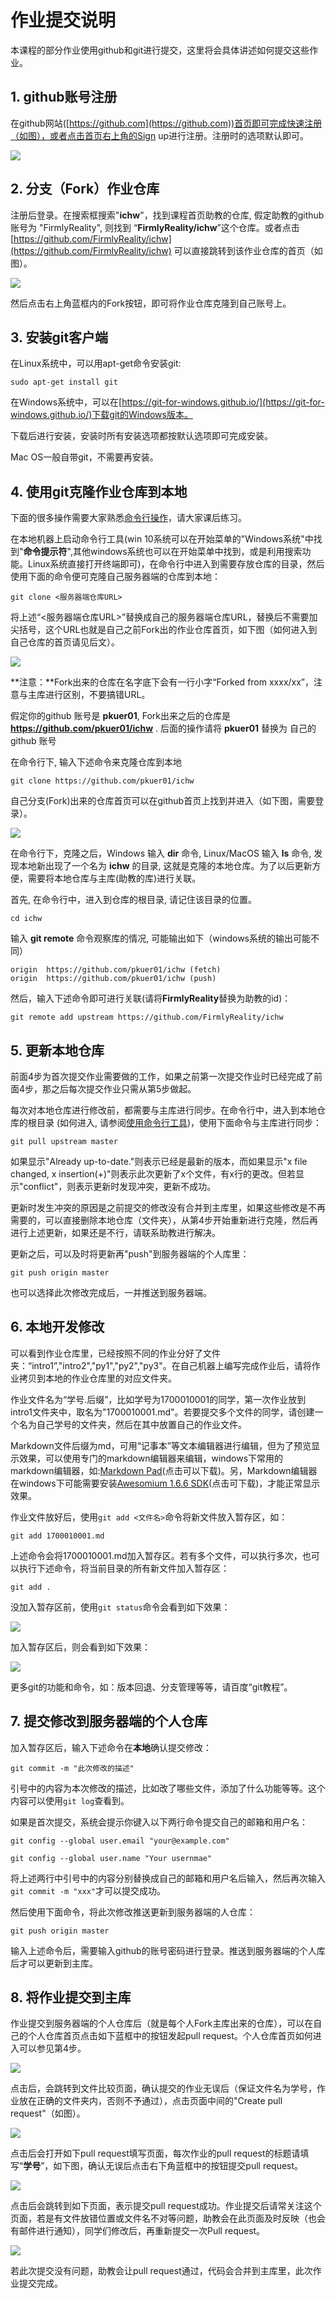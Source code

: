 # 作业提交说明

本课程的部分作业使用github和git进行提交，这里将会具体讲述如何提交这些作业。

## 1. github账号注册

在github网站([https://github.com](https://github.com))首页即可完成快速注册（如图），或者点击首页右上角的Sign up进行注册。注册时的选项默认即可。

![](images/github-index.jpg)

## 2. 分支（Fork）作业仓库

注册后登录。在搜索框搜索"**ichw**"，找到课程首页助教的仓库, 假定助教的github账号为 "FirmlyReality", 则找到 “**FirmlyReality/ichw**”这个仓库。或者点击 [https://github.com/FirmlyReality/ichw](https://github.com/FirmlyReality/ichw) 可以直接跳转到该作业仓库的首页（如图）。

![](images/ichw-index.jpg)

然后点击右上角蓝框内的Fork按钮，即可将作业仓库克隆到自己账号上。

## 3. 安装git客户端

在Linux系统中，可以用apt-get命令安装git:

```
sudo apt-get install git
```

在Windows系统中，可以在[https://git-for-windows.github.io/](https://git-for-windows.github.io/)下载git的Windows版本。

下载后进行安装，安装时所有安装选项都按默认选项即可完成安装。

Mac OS一般自带git，不需要再安装。

## 4. 使用git克隆作业仓库到本地

下面的很多操作需要大家熟悉[命令行操作](cmd.md)，请大家课后练习。

在本地机器上启动命令行工具(win 10系统可以在开始菜单的"Windows系统"中找到"**命令提示符**",其他windows系统也可以在开始菜单中找到，或是利用搜索功能。Linux系统直接打开终端即可)，在命令行中进入到需要存放仓库的目录，然后使用下面的命令便可克隆自己服务器端的仓库到本地：

```
git clone <服务器端仓库URL>
```

将上述“<服务器端仓库URL>”替换成自己的服务器端仓库URL，替换后不需要加尖括号，这个URL也就是自己之前Fork出的作业仓库首页，如下图（如何进入到自己仓库的首页请见后文）。

![](images/ichw-cloneurl.png)

**注意：**Fork出来的仓库在名字底下会有一行小字“Forked from xxxx/xx”，注意与主库进行区别，不要搞错URL。

假定你的github 账号是 **pkuer01**, Fork出来之后的仓库是
**https://github.com/pkuer01/ichw** . 后面的操作请将 **pkuer01** 替换为
自己的github 账号

在命令行下, 输入下述命令来克隆仓库到本地

```
git clone https://github.com/pkuer01/ichw
```

自己分支(Fork)出来的仓库首页可以在github首页上找到并进入（如下图，需要登录）。

![](images/ichw-forkrepo.png)

在命令行下，克隆之后，Windows 输入 **dir** 命令, Linux/MacOS 输入 **ls** 命令, 发现本地新出现了一个名为 **ichw** 的目录, 这就是克隆的本地仓库。为了以后更新方便，需要将本地仓库与主库(助教的库)进行关联。

首先, 在命令行中，进入到仓库的根目录, 请记住该目录的位置。

```
cd ichw
```

输入 **git remote** 命令观察库的情况, 可能输出如下（windows系统的输出可能不同）

```
origin	https://github.com/pkuer01/ichw (fetch)
origin	https://github.com/pkuer01/ichw (push)
```

然后，输入下述命令即可进行关联(请将**FirmlyReality**替换为助教的id)：

```
git remote add upstream https://github.com/FirmlyReality/ichw
```

## 5. 更新本地仓库

前面4步为首次提交作业需要做的工作，如果之前第一次提交作业时已经完成了前面4步，那之后每次提交作业只需从第5步做起。

每次对本地仓库进行修改前，都需要与主库进行同步。在命令行中，进入到本地仓库的根目录 (如何进入, 请参阅[使用命令行工具](cmd.md))，使用下面命令与主库进行同步：

```
git pull upstream master
```

如果显示"Already up-to-date."则表示已经是最新的版本，而如果显示"x file changed, x insertion(+)"则表示此次更新了x个文件，有x行的更改。但若显示"conflict"，则表示更新时发现冲突，更新不成功。

更新时发生冲突的原因是之前提交的修改没有合并到主库里，如果这些修改是不再需要的，可以直接删除本地仓库（文件夹），从第4步开始重新进行克隆，然后再进行上述更新，如果还是不行，请联系助教进行解决。

更新之后，可以及时将更新再"push"到服务器端的个人库里：

```
git push origin master
```

也可以选择此次修改完成后，一并推送到服务器端。

## 6. 本地开发修改

可以看到作业仓库里，已经按照不同的作业分好了文件夹：“intro1”,"intro2","py1","py2","py3"。在自己机器上编写完成作业后，请将作业拷贝到本地的作业仓库里的对应文件夹。

作业文件名为“学号.后缀”，比如学号为1700010001的同学，第一次作业放到intro1文件夹中，取名为"1700010001.md"。若要提交多个文件的同学，请创建一个名为自己学号的文件夹，然后在其中放置自己的作业文件。

Markdown文件后缀为md，可用“记事本”等文本编辑器进行编辑，但为了预览显示效果，可以使用专门的markdown编辑器来编辑，windows下常用的markdown编辑器，如:[Markdown Pad](http://markdownpad.com/download.html)(点击可以下载)。另，Markdown编辑器在windows下可能需要安装[Awesomium 1.6.6 SDK](http://markdownpad.com/download/awesomium_v1.6.6_sdk_win.exe)(点击可下载)，才能正常显示效果。

作业文件放好后，使用`git add <文件名>`命令将新文件放入暂存区，如：

```
git add 1700010001.md
```

上述命令会将1700010001.md加入暂存区。若有多个文件，可以执行多次，也可以执行下述命令，将当前目录的所有新文件加入暂存区：

```
git add .
```

没加入暂存区前，使用`git status`命令会看到如下效果：

![](images/ichw-status1.jpg)

加入暂存区后，则会看到如下效果：

![](images/ichw-status2.jpg)

更多git的功能和命令，如：版本回退、分支管理等等，请百度“git教程”。

## 7. 提交修改到服务器端的个人仓库

加入暂存区后，输入下述命令在**本地**确认提交修改：

```
git commit -m "此次修改的描述"
```

引号中的内容为本次修改的描述，比如改了哪些文件，添加了什么功能等等。这个内容可以使用`git log`查看到。

如果是首次提交，系统会提示你键入以下两行命令提交自己的邮箱和用户名：

```
git config --global user.email "your@example.com"
```

```
git config --global user.name "Your usernmae"
```

将上述两行中引号中的内容分别替换成自己的邮箱和用户名后输入，然后再次输入`git commit -m "xxx"`才可以提交成功。

然后使用下面命令，将此次修改推送更新到服务器端的人仓库：

```
git push origin master
```

输入上述命令后，需要输入github的账号密码进行登录。推送到服务器端的个人库后才可以更新到主库。

## 8. 将作业提交到主库

作业提交到服务器端的个人仓库后（就是每个人Fork主库出来的仓库），可以在自己的个人仓库首页点击如下蓝框中的按钮发起pull request。个人仓库首页如何进入可以参见第4步。

![](images/ichw-pullrequest1.png)

点击后，会跳转到文件比较页面，确认提交的作业无误后（保证文件名为学号，作业放在正确的文件夹内，否则不予通过），点击页面中间的"Create pull request"（如图）。

![](images/ichw-pullrequest2.png)

点击后会打开如下pull request填写页面，每次作业的pull request的标题请填写“**学号**”，如下图，确认无误后点击右下角蓝框中的按钮提交pull request。

![](images/ichw-pullrequest3.png)

点击后会跳转到如下页面，表示提交pull request成功。作业提交后请常关注这个页面，若是有文件放错位置或文件名不对等问题，助教会在此页面及时反映（也会有邮件进行通知），同学们修改后，再重新提交一次Pull request。

![](images/ichw-pullrequest4.png)

若此次提交没有问题，助教会让pull request通过，代码会合并到主库里，此次作业提交完成。
